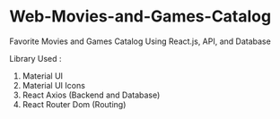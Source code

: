 # Web-Movies-and-Games-Catalog
Favorite Movies and Games Catalog Using React.js, API, and Database

Library Used : 
1.  Material UI
2.  Material UI Icons
3.  React Axios (Backend and Database)
4.  React Router Dom (Routing)

